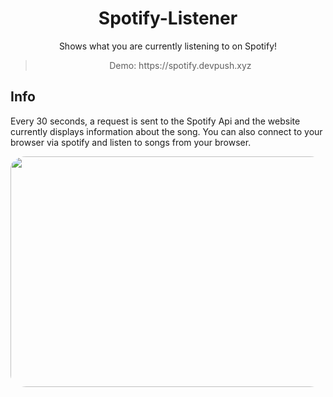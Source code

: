 <div align="center">
<h1>Spotify-Listener</h1>

Shows what you are currently listening to on Spotify!
<blockquote>
    Demo: https://spotify.devpush.xyz
</blockquote>
</div>

## Info

Every 30 seconds, a request is sent to the Spotify Api and the website currently displays information about the song.
You can also connect to your browser via spotify and listen to songs from your browser.

<div align="center">
    <img src="https://github.com/szoppracz07/Spotify-Listener/blob/main/README%20FILES/demo.gif" style="border-radius: 5%;" width="656" height="369" />
</div>